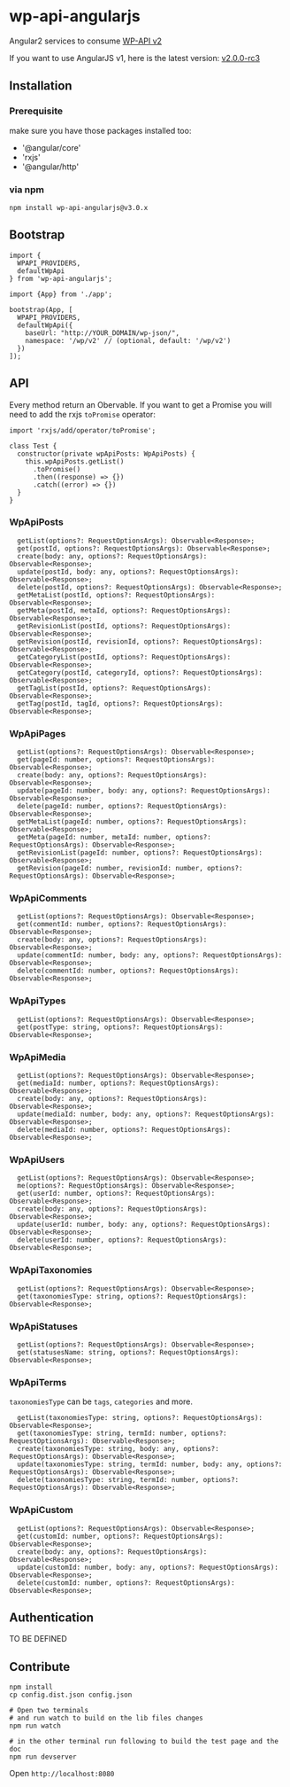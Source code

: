 wp-api-angularjs
================

Angular2 services to consume [WP-API v2](http://v2.wp-api.org/)

If you want to use AngularJS v1, here is the latest version: [v2.0.0-rc3](https://github.com/shprink/wp-api-angularjs/tree/v2.0.0-rc3)

## Installation

### Prerequisite 

make sure you have those packages installed too:

- '@angular/core'
- 'rxjs'
- '@angular/http'

### via npm

```
npm install wp-api-angularjs@v3.0.x
```

## Bootstrap


```
import {
  WPAPI_PROVIDERS,
  defaultWpApi
} from 'wp-api-angularjs';

import {App} from './app';

bootstrap(App, [
  WPAPI_PROVIDERS,
  defaultWpApi({
    baseUrl: "http://YOUR_DOMAIN/wp-json/",
    namespace: '/wp/v2' // (optional, default: '/wp/v2')
  })
]);

```

## API

Every method return an Obervable. If you want to get a Promise you will need to add the rxjs `toPromise` operator:

```
import 'rxjs/add/operator/toPromise';

class Test {
  constructor(private wpApiPosts: WpApiPosts) {
    this.wpApiPosts.getList()
      .toPromise()
      .then((response) => {})
      .catch((error) => {})
  }
}

```

### WpApiPosts

```
  getList(options?: RequestOptionsArgs): Observable<Response>;
  get(postId, options?: RequestOptionsArgs): Observable<Response>;
  create(body: any, options?: RequestOptionsArgs): Observable<Response>;
  update(postId, body: any, options?: RequestOptionsArgs): Observable<Response>;
  delete(postId, options?: RequestOptionsArgs): Observable<Response>;
  getMetaList(postId, options?: RequestOptionsArgs): Observable<Response>;
  getMeta(postId, metaId, options?: RequestOptionsArgs): Observable<Response>;
  getRevisionList(postId, options?: RequestOptionsArgs): Observable<Response>;
  getRevision(postId, revisionId, options?: RequestOptionsArgs): Observable<Response>;
  getCategoryList(postId, options?: RequestOptionsArgs): Observable<Response>;
  getCategory(postId, categoryId, options?: RequestOptionsArgs): Observable<Response>;
  getTagList(postId, options?: RequestOptionsArgs): Observable<Response>;
  getTag(postId, tagId, options?: RequestOptionsArgs): Observable<Response>;
```

### WpApiPages

```
  getList(options?: RequestOptionsArgs): Observable<Response>;
  get(pageId: number, options?: RequestOptionsArgs): Observable<Response>;
  create(body: any, options?: RequestOptionsArgs): Observable<Response>;
  update(pageId: number, body: any, options?: RequestOptionsArgs): Observable<Response>;
  delete(pageId: number, options?: RequestOptionsArgs): Observable<Response>;
  getMetaList(pageId: number, options?: RequestOptionsArgs): Observable<Response>;
  getMeta(pageId: number, metaId: number, options?: RequestOptionsArgs): Observable<Response>;
  getRevisionList(pageId: number, options?: RequestOptionsArgs): Observable<Response>;
  getRevision(pageId: number, revisionId: number, options?: RequestOptionsArgs): Observable<Response>;
```

### WpApiComments

```
  getList(options?: RequestOptionsArgs): Observable<Response>;
  get(commentId: number, options?: RequestOptionsArgs): Observable<Response>;
  create(body: any, options?: RequestOptionsArgs): Observable<Response>;
  update(commentId: number, body: any, options?: RequestOptionsArgs): Observable<Response>;
  delete(commentId: number, options?: RequestOptionsArgs): Observable<Response>;
```

### WpApiTypes

```
  getList(options?: RequestOptionsArgs): Observable<Response>;
  get(postType: string, options?: RequestOptionsArgs): Observable<Response>;
```

### WpApiMedia

```
  getList(options?: RequestOptionsArgs): Observable<Response>;
  get(mediaId: number, options?: RequestOptionsArgs): Observable<Response>;
  create(body: any, options?: RequestOptionsArgs): Observable<Response>;
  update(mediaId: number, body: any, options?: RequestOptionsArgs): Observable<Response>;
  delete(mediaId: number, options?: RequestOptionsArgs): Observable<Response>;
```

### WpApiUsers

```
  getList(options?: RequestOptionsArgs): Observable<Response>;
  me(options?: RequestOptionsArgs): Observable<Response>;
  get(userId: number, options?: RequestOptionsArgs): Observable<Response>;
  create(body: any, options?: RequestOptionsArgs): Observable<Response>;
  update(userId: number, body: any, options?: RequestOptionsArgs): Observable<Response>;
  delete(userId: number, options?: RequestOptionsArgs): Observable<Response>;
```

### WpApiTaxonomies

```
  getList(options?: RequestOptionsArgs): Observable<Response>;
  get(taxonomiesType: string, options?: RequestOptionsArgs): Observable<Response>;
```

### WpApiStatuses

```
  getList(options?: RequestOptionsArgs): Observable<Response>;
  get(statusesName: string, options?: RequestOptionsArgs): Observable<Response>;
```

### WpApiTerms

`taxonomiesType` can be `tags`, `categories` and more.

```
  getList(taxonomiesType: string, options?: RequestOptionsArgs): Observable<Response>;
  get(taxonomiesType: string, termId: number, options?: RequestOptionsArgs): Observable<Response>;
  create(taxonomiesType: string, body: any, options?: RequestOptionsArgs): Observable<Response>;
  update(taxonomiesType: string, termId: number, body: any, options?: RequestOptionsArgs): Observable<Response>;
  delete(taxonomiesType: string, termId: number, options?: RequestOptionsArgs): Observable<Response>;
```

### WpApiCustom

```
  getList(options?: RequestOptionsArgs): Observable<Response>;
  get(customId: number, options?: RequestOptionsArgs): Observable<Response>;
  create(body: any, options?: RequestOptionsArgs): Observable<Response>;
  update(customId: number, body: any, options?: RequestOptionsArgs): Observable<Response>;
  delete(customId: number, options?: RequestOptionsArgs): Observable<Response>;
```

## Authentication

TO BE DEFINED

## Contribute

```
npm install
cp config.dist.json config.json

# Open two terminals
# and run watch to build on the lib files changes
npm run watch

# in the other terminal run following to build the test page and the doc
npm run devserver
```

Open ```http://localhost:8080```
